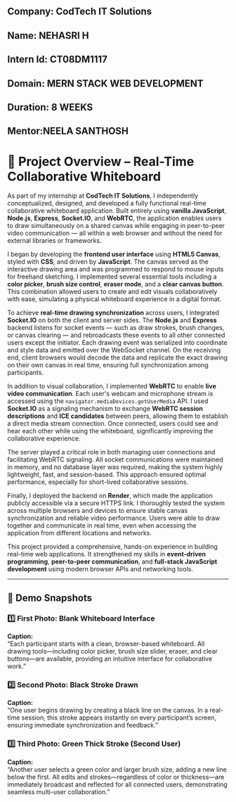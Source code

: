 ## Company: CodTech IT Solutions  
##  Name: NEHASRI H
##  Intern Id: CT08DM1117
##  Domain: MERN STACK WEB DEVELOPMENT
##  Duration: 8 WEEKS
##  Mentor:NEELA SANTHOSH

# 📌 Project Overview – Real-Time Collaborative Whiteboard

As part of my internship at **CodTech IT Solutions**, I independently conceptualized, designed, and developed a fully functional real-time collaborative whiteboard application. Built entirely using **vanilla JavaScript**, **Node.js**, **Express**, **Socket.IO**, and **WebRTC**, the application enables users to draw simultaneously on a shared canvas while engaging in peer-to-peer video communication — all within a web browser and without the need for external libraries or frameworks.

I began by developing the **frontend user interface** using **HTML5 Canvas**, styled with **CSS**, and driven by **JavaScript**. The canvas served as the interactive drawing area and was programmed to respond to mouse inputs for freehand sketching. I implemented several essential tools including a **color picker**, **brush size control**, **eraser mode**, and a **clear canvas button**. This combination allowed users to create and edit visuals collaboratively with ease, simulating a physical whiteboard experience in a digital format.

To achieve **real-time drawing synchronization** across users, I integrated **Socket.IO** on both the client and server sides. The **Node.js** and **Express** backend listens for socket events — such as draw strokes, brush changes, or canvas clearing — and rebroadcasts these events to all other connected users except the initiator. Each drawing event was serialized into coordinate and style data and emitted over the WebSocket channel. On the receiving end, client browsers would decode the data and replicate the exact drawing on their own canvas in real time, ensuring full synchronization among participants.

In addition to visual collaboration, I implemented **WebRTC** to enable **live video communication**. Each user's webcam and microphone stream is accessed using the `navigator.mediaDevices.getUserMedia` API. I used **Socket.IO** as a signaling mechanism to exchange **WebRTC session descriptions** and **ICE candidates** between peers, allowing them to establish a direct media stream connection. Once connected, users could see and hear each other while using the whiteboard, significantly improving the collaborative experience.

The server played a critical role in both managing user connections and facilitating WebRTC signaling. All socket communications were maintained in memory, and no database layer was required, making the system highly lightweight, fast, and session-based. This approach ensured optimal performance, especially for short-lived collaborative sessions.

Finally, I deployed the backend on **Render**, which made the application publicly accessible via a secure HTTPS link. I thoroughly tested the system across multiple browsers and devices to ensure stable canvas synchronization and reliable video performance. Users were able to draw together and communicate in real time, even when accessing the application from different locations and networks.

This project provided a comprehensive, hands-on experience in building real-time web applications. It strengthened my skills in **event-driven programming**, **peer-to-peer communication**, and **full-stack JavaScript development** using modern browser APIs and networking tools.

---

## 📸 Demo Snapshots

### 1️⃣ First Photo: Blank Whiteboard Interface
**Caption:**  
“Each participant starts with a clean, browser-based whiteboard. All drawing tools—including color picker, brush size slider, eraser, and clear buttons—are available, providing an intuitive interface for collaborative work.”

### 2️⃣ Second Photo: Black Stroke Drawn  
**Caption:**  
“One user begins drawing by creating a black line on the canvas. In a real-time session, this stroke appears instantly on every participant’s screen, ensuring immediate synchronization and feedback.”

### 3️⃣ Third Photo: Green Thick Stroke (Second User)  
**Caption:**  
“Another user selects a green color and larger brush size, adding a new line below the first. All edits and strokes—regardless of color or thickness—are immediately broadcast and reflected for all connected users, demonstrating seamless multi-user collaboration.”




